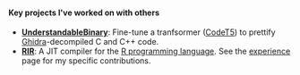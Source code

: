 #### Key projects I've worked on with others

- **[UnderstandableBinary](https://github.com/Jakobeha/UnderstandableBinary)**: Fine-tune a tranfsormer ([CodeT5](https://arxiv.org/abs/2109.00859)) to prettify [Ghidra](https://ghidra-sre.org)-decompiled C and C++ code.
- **[RIR](https://github.com/reactorlabs/rir)**: A JIT compiler for the [R programming language](https://www.r-project.org/about.html). See the [experience](/experience.html) page for my specific contributions.
